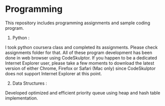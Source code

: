 # Programming
This repository includes programming assignments and sample coding program.

1) Python :

I took python coursera class and completed its assignments. Please check assignments folder for that. All of these program development has been done in web browser using CodeSkulptor. If you happen to be a dedicated Internet Explorer user, please take a few moments to download the latest version of either Chrome, Firefox or Safari (Mac only) since CodeSkulptor does not support Internet Explorer at this point. 


2) Data Structures :

Developed optimized and efficient priority queue using heap and hash table implementation.
